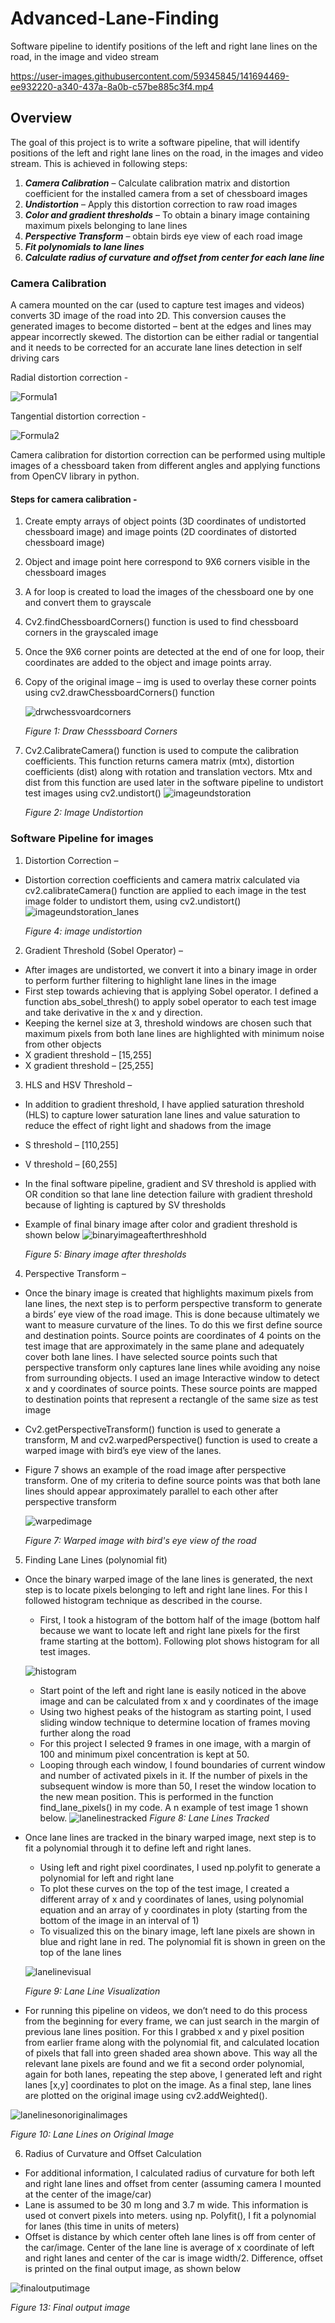 # Advanced-Lane-Finding
Software pipeline to identify positions of the left and right lane lines on the road, in the image and video stream


https://user-images.githubusercontent.com/59345845/141694469-ee932220-a340-437a-8a0b-c57be885c3f4.mp4


## Overview
The goal of this project is to write a software pipeline, that will identify positions of the left and right lane lines on the road, in the images and video stream.
This is achieved in following steps:
1. ***Camera Calibration*** – Calculate calibration matrix and distortion coefficient for the installed camera from a set of chessboard images
2. ***Undistortion*** – Apply this distortion correction to raw road images
3. ***Color and gradient thresholds*** – To obtain a binary image containing maximum pixels belonging to lane lines
4. ***Perspective Transform*** – obtain birds eye view of each road image
5. ***Fit polynomials to lane lines***
6. ***Calculate radius of curvature and offset from center for each lane line***

### Camera Calibration
A camera mounted on the car (used to capture test images and videos) converts 3D image of the road into 2D. This conversion causes the generated images to become distorted – bent at the edges and lines may appear incorrectly skewed.
The distortion can be either radial or tangential and it needs to be corrected for an accurate lane lines detection in self driving cars

Radial distortion correction -

![Formula1](https://user-images.githubusercontent.com/59345845/141692568-37e727ef-591e-40e5-82eb-938a56b73fd2.JPG)

Tangential distortion correction -

![Formula2](https://user-images.githubusercontent.com/59345845/141692577-5e43f2aa-8bd5-4a64-9551-b32542b5e7b5.JPG)

Camera calibration for distortion correction can be performed using multiple images of a chessboard taken from different angles and applying functions from OpenCV library in python.

#### Steps for camera calibration - 
1. Create empty arrays of object points (3D coordinates of undistorted chessboard image) and image points (2D coordinates of distorted chessboard image)
2. Object and image point here correspond to 9X6 corners visible in the chessboard images
3. A for loop is created to load the images of the chessboard one by one and convert them to grayscale
4. Cv2.findChessboardCorners() function is used to find chessboard corners in the grayscaled image
5. Once the 9X6 corner points are detected at the end of one for loop, their coordinates are added to the object and image points array.
6. Copy of the original image – img is used to overlay these corner points using cv2.drawChessboardCorners() function

      ![drwchessvoardcorners](https://user-images.githubusercontent.com/59345845/141693289-ec461464-4a42-4914-8e59-94c1a1456bb3.jpg)

      *Figure 1: Draw Chesssboard Corners*
 
7. Cv2.CalibrateCamera() function is used to compute the calibration coefficients. This function returns camera matrix (mtx), distortion coefficients (dist) along with rotation and translation vectors. Mtx and dist from this function are used later in the software pipeline to undistort test images using cv2.undistort()
      ![imageundstoration](https://user-images.githubusercontent.com/59345845/141693184-995fd91b-a068-43ab-8e77-aff3ef423845.JPG)

      *Figure 2: Image Undistortion*

  ### Software Pipeline for images
  1.	Distortion Correction – 
  * Distortion correction coefficients and camera matrix calculated via cv2.calibrateCamera() function are applied to each image in the test image folder to undistort them, using cv2.undistort()
  ![imageundstoration_lanes](https://user-images.githubusercontent.com/59345845/141693521-3327060c-a7c4-4411-a66f-9b0ea60affa1.JPG)
  
      *Figure 4: image undistortion*

  2.	Gradient Threshold (Sobel Operator) – 
  * After images are undistorted, we convert it into a binary image in order to perform further filtering to highlight lane lines in the image
  * First step towards achieving that is applying Sobel operator. I defined a function abs_sobel_thresh() to apply sobel operator to each test image and take derivative in the x and y direction.
  * Keeping the kernel size at 3, threshold windows are chosen such that maximum pixels from both lane lines are highlighted with minimum noise from other objects
  * X gradient threshold – [15,255]
  * X gradient threshold – [25,255]
  
  3. HLS and HSV Threshold – 
  * In addition to gradient threshold, I have applied saturation threshold (HLS) to capture lower saturation lane lines and value saturation to reduce the effect of right light and shadows from the image
  * S threshold – [110,255]
  * V threshold – [60,255]
  * In the final software pipeline, gradient and SV threshold is applied with OR condition so that lane line detection failure with gradient threshold because of lighting is captured by SV thresholds
  * Example of final binary image after color and gradient threshold is shown below 
  ![binaryimageafterthreshhold](https://user-images.githubusercontent.com/59345845/141693632-e0f5eaf1-984b-433e-b6a6-42e85ff1e487.JPG)
  
     *Figure 5: Binary image after thresholds*

4.	Perspective Transform – 
* Once the binary image is created that highlights maximum pixels from lane lines, the next step is to perform perspective transform to generate a birds’ eye view of the road image. This is done because ultimately we want to measure curvature of the lines. To do this we first define source and destination points. Source points are coordinates of 4 points on the test image that are approximately in the same plane and adequately cover both lane lines. I have selected source points such that perspective transform only captures lane lines while avoiding any noise from surrounding objects. I used an image Interactive window to detect x and y coordinates of source points. These source points are mapped to destination points that represent a rectangle of the same size as test image
* Cv2.getPerspectiveTransform() function is used to generate a transform, M and cv2.warpedPerspective() function is used to create a warped image with bird’s eye view of the lanes. 
* Figure 7 shows an example of the road image after perspective transform. One of my criteria to define source points was that both lane lines should appear approximately parallel to each other after perspective transform

  ![warpedimage](https://user-images.githubusercontent.com/59345845/141693700-91ec01e0-fab0-432b-9eb4-1ca3d85df936.JPG)
  
    *Figure 7: Warped image with bird's eye view of the road*
    
5.	Finding Lane Lines (polynomial fit)
* Once the binary warped image of the lane lines is generated, the next step is to locate pixels belonging to left and right lane lines. For this I followed histogram technique as described in the course.
    * First, I took a histogram of the bottom half of the image (bottom half because we want to locate left and right lane pixels for the first frame starting at the bottom). Following plot shows histogram for all test images.
 
    ![histogram](https://user-images.githubusercontent.com/59345845/141693798-1446dcc7-567e-41ee-85f5-5bbfbb05b54a.jpg)

    * Start point of the left and right lane is easily noticed in the above image and can be calculated from x and y coordinates of the image
    * Using two highest peaks of the histogram as starting point, I used sliding window technique to determine location of frames moving further along the road
    * For this project I selected 9 frames in one image, with a margin of 100 and minimum pixel concentration is kept at 50. 
    * Looping through each window, I found boundaries of current window and number of activated pixels in it. If the number of pixels in the subsequent window is more than 50, I reset the window location to the new mean position. This is performed in the function find_lane_pixels() in my code. A n example of test image 1 shown below.
    ![lanelinestracked](https://user-images.githubusercontent.com/59345845/141693982-f2180ab6-db8e-4af5-8fb8-48a7b7ad571b.JPG)
        *Figure 8: Lane Lines Tracked*
        
* Once lane lines are tracked in the binary warped image, next step is to fit a polynomial through it to define left and right lanes. 
    * Using left and right pixel coordinates, I used np.polyfit to generate a polynomial for left and right lane
    * To plot these curves on the top of the test image, I created a different array of x and y coordinates of lanes, using polynomial equation and an array of y coordinates in ploty (starting from the bottom of the image in an interval of 1)
    * To visualized this on the binary image, left lane pixels are shown in blue and right lane in red. The polynomial fit is shown in green on the top of the lane lines
    
    ![lanelinevisual](https://user-images.githubusercontent.com/59345845/141694038-e026b43e-ccb2-462d-9a3a-46e4e918754a.JPG)
       
     *Figure 9: Lane Line Visualization*
* For running this pipeline on videos, we don’t need to do this process from the beginning for every frame, we can just search in the margin of previous lane lines position. For this I grabbed x and y pixel position from earlier frame along with the polynomial fit, and calculated location of pixels that fall into green shaded area shown above. 
This way all the relevant lane pixels are found and we fit a second order polynomial, again for both lanes, repeating the step above, I generated left and right lanes [x,y] coordinates to plot on the image. 
As a final step, lane lines are plotted on the original image using cv2.addWeighted().

![lanelinesonoriginalimages](https://user-images.githubusercontent.com/59345845/141694089-23b86646-6405-4425-80b5-6616a848692b.JPG)
  
  *Figure 10: Lane Lines on Original Image*
  
6.	Radius of Curvature and Offset Calculation
* For additional information, I calculated radius of curvature for both left and right lane lines and offset from center (assuming camera I mounted at the center of the image/car)
* Lane is assumed to be 30 m long and 3.7 m wide. This information is used ot convert pixels into meters. using np. Polyfit(), I fit a polynomial for lanes (this time in units of meters)
* Offset is distance by which center ofteh lane lines is off from center of the car/image. Center of the lane line is average of x coordinate of left and right lanes and center of the car is image width/2. Difference, offset is printed on the final output image, as shown below

![finaloutputimage](https://user-images.githubusercontent.com/59345845/141694141-747cd30e-c0c3-426b-a102-550d40f2a4af.JPG)
  
  *Figure 13: Final output image*


 
 
 
 
 

